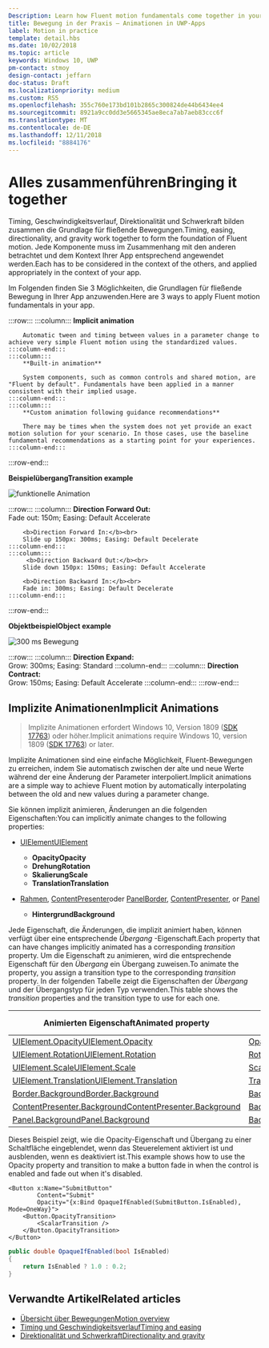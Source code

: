 ```yaml
---
Description: Learn how Fluent motion fundamentals come together in your app.
title: Bewegung in der Praxis – Animationen in UWP-Apps
label: Motion in practice
template: detail.hbs
ms.date: 10/02/2018
ms.topic: article
keywords: Windows 10, UWP
pm-contact: stmoy
design-contact: jeffarn
doc-status: Draft
ms.localizationpriority: medium
ms.custom: RS5
ms.openlocfilehash: 355c760e173bd101b2865c300824de44b6434ee4
ms.sourcegitcommit: 8921a9cc0dd3e5665345ae8eca7ab7aeb83ccc6f
ms.translationtype: MT
ms.contentlocale: de-DE
ms.lasthandoff: 12/11/2018
ms.locfileid: "8884176"
---
```

# <a name="bringing-it-together"></a><span data-ttu-id="caed8-103">Alles zusammenführen</span><span class="sxs-lookup"><span data-stu-id="caed8-103">Bringing it together</span></span>

<span data-ttu-id="caed8-104">Timing, Geschwindigkeitsverlauf, Direktionalität und Schwerkraft bilden zusammen die Grundlage für fließende Bewegungen.</span><span class="sxs-lookup"><span data-stu-id="caed8-104">Timing, easing, directionality, and gravity work together to form the foundation of Fluent motion.</span></span> <span data-ttu-id="caed8-105">Jede Komponente muss im Zusammenhang mit den anderen betrachtet und dem Kontext Ihrer App entsprechend angewendet werden.</span><span class="sxs-lookup"><span data-stu-id="caed8-105">Each has to be considered in the context of the others, and applied appropriately in the context of your app.</span></span>

<span data-ttu-id="caed8-106">Im Folgenden finden Sie 3 Möglichkeiten, die Grundlagen für fließende Bewegung in Ihrer App anzuwenden.</span><span class="sxs-lookup"><span data-stu-id="caed8-106">Here are 3 ways to apply Fluent motion fundamentals in your app.</span></span>

:::row:::
    :::column:::
        **Implicit animation**

        Automatic tween and timing between values in a parameter change to achieve very simple Fluent motion using the standardized values.
    :::column-end:::
    :::column:::
        **Built-in animation**

        System components, such as common controls and shared motion, are "Fluent by default". Fundamentals have been applied in a manner consistent with their implied usage.
    :::column-end:::
    :::column:::
        **Custom animation following guidance recommendations**

        There may be times when the system does not yet provide an exact motion solution for your scenario. In those cases, use the baseline fundamental recommendations as a starting point for your experiences.
    :::column-end:::
:::row-end:::

**<span data-ttu-id="caed8-107">Beispielübergang</span><span class="sxs-lookup"><span data-stu-id="caed8-107">Transition example</span></span>**

![funktionelle Animation](images/pageRefresh.gif)

:::row:::
    :::column:::
        <b>Direction Forward Out:</b><br>
        Fade out: 150m; Easing: Default Accelerate

        <b>Direction Forward In:</b><br>
        Slide up 150px: 300ms; Easing: Default Decelerate
    :::column-end:::
    :::column:::
         <b>Direction Backward Out:</b><br>
        Slide down 150px: 150ms; Easing: Default Accelerate

        <b>Direction Backward In:</b><br>
        Fade in: 300ms; Easing: Default Decelerate
    :::column-end:::
:::row-end:::

**<span data-ttu-id="caed8-109">Objektbeispiel</span><span class="sxs-lookup"><span data-stu-id="caed8-109">Object example</span></span>**

 ![300 ms Bewegung](images/control.gif)

:::row:::
    :::column:::
        <b>Direction Expand:</b><br>
        Grow: 300ms; Easing: Standard
    :::column-end:::
    :::column:::
        <b>Direction Contract:</b><br>
        Grow: 150ms; Easing: Default Accelerate
    :::column-end:::
:::row-end:::

## <a name="implicit-animations"></a><span data-ttu-id="caed8-111">Implizite Animationen</span><span class="sxs-lookup"><span data-stu-id="caed8-111">Implicit Animations</span></span>

> <span data-ttu-id="caed8-112">Implizite Animationen erfordert Windows 10, Version 1809 ([SDK 17763](https://developer.microsoft.com/windows/downloads/windows-10-sdk)) oder höher.</span><span class="sxs-lookup"><span data-stu-id="caed8-112">Implicit animations require Windows 10, version 1809 ([SDK 17763](https://developer.microsoft.com/windows/downloads/windows-10-sdk)) or later.</span></span>


<span data-ttu-id="caed8-113">Implizite Animationen sind eine einfache Möglichkeit, Fluent-Bewegungen zu erreichen, indem Sie automatisch zwischen der alte und neue Werte während der eine Änderung der Parameter interpoliert.</span><span class="sxs-lookup"><span data-stu-id="caed8-113">Implicit animations are a simple way to achieve Fluent motion by automatically interpolating between the old and new values during a parameter change.</span></span>

<span data-ttu-id="caed8-114">Sie können implizit animieren, Änderungen an die folgenden Eigenschaften:</span><span class="sxs-lookup"><span data-stu-id="caed8-114">You can implicitly animate changes to the following properties:</span></span>

- [<span data-ttu-id="caed8-115">UIElement</span><span class="sxs-lookup"><span data-stu-id="caed8-115">UIElement</span></span>](/uwp/api/windows.ui.xaml.uielement)
  - **<span data-ttu-id="caed8-116">Opacity</span><span class="sxs-lookup"><span data-stu-id="caed8-116">Opacity</span></span>**
  - **<span data-ttu-id="caed8-117">Drehung</span><span class="sxs-lookup"><span data-stu-id="caed8-117">Rotation</span></span>**
  - **<span data-ttu-id="caed8-118">Skalierung</span><span class="sxs-lookup"><span data-stu-id="caed8-118">Scale</span></span>**
  - **<span data-ttu-id="caed8-119">Translation</span><span class="sxs-lookup"><span data-stu-id="caed8-119">Translation</span></span>**

- <span data-ttu-id="caed8-120">[Rahmen](/uwp/api/windows.ui.xaml.controls.border), [ContentPresenter](/uwp/api/windows.ui.xaml.controls.contentpresenter)oder [Panel](/uwp/api/windows.ui.xaml.controls.panel)</span><span class="sxs-lookup"><span data-stu-id="caed8-120">[Border](/uwp/api/windows.ui.xaml.controls.border), [ContentPresenter](/uwp/api/windows.ui.xaml.controls.contentpresenter), or [Panel](/uwp/api/windows.ui.xaml.controls.panel)</span></span>
  - **<span data-ttu-id="caed8-121">Hintergrund</span><span class="sxs-lookup"><span data-stu-id="caed8-121">Background</span></span>**

<span data-ttu-id="caed8-122">Jede Eigenschaft, die Änderungen, die implizit animiert haben, können verfügt über eine entsprechende _Übergang_ -Eigenschaft.</span><span class="sxs-lookup"><span data-stu-id="caed8-122">Each property that can have changes implicitly animated has a corresponding _transition_ property.</span></span> <span data-ttu-id="caed8-123">Um die Eigenschaft zu animieren, wird die entsprechende Eigenschaft für den _Übergang_ ein Übergang zuweisen.</span><span class="sxs-lookup"><span data-stu-id="caed8-123">To animate the property, you assign a transition type to the corresponding _transition_ property.</span></span> <span data-ttu-id="caed8-124">In der folgenden Tabelle zeigt die Eigenschaften der _Übergang_ und der Übergangstyp für jeden Typ verwenden.</span><span class="sxs-lookup"><span data-stu-id="caed8-124">This table shows the _transition_ properties and the transition type to use for each one.</span></span>

| <span data-ttu-id="caed8-125">Animierten Eigenschaft</span><span class="sxs-lookup"><span data-stu-id="caed8-125">Animated property</span></span> | <span data-ttu-id="caed8-126">Übergang-Eigenschaft</span><span class="sxs-lookup"><span data-stu-id="caed8-126">Transition property</span></span> | <span data-ttu-id="caed8-127">Implizite Übergangstyp</span><span class="sxs-lookup"><span data-stu-id="caed8-127">Implicit transition type</span></span> |
| -- | -- | -- |
| [<span data-ttu-id="caed8-128">UIElement.Opacity</span><span class="sxs-lookup"><span data-stu-id="caed8-128">UIElement.Opacity</span></span>](/uwp/api/windows.ui.xaml.uielement.opacity) | [<span data-ttu-id="caed8-129">OpacityTransition</span><span class="sxs-lookup"><span data-stu-id="caed8-129">OpacityTransition</span></span>](/uwp/api/windows.ui.xaml.uielement.opacitytransition) | [<span data-ttu-id="caed8-130">ScalarTransition</span><span class="sxs-lookup"><span data-stu-id="caed8-130">ScalarTransition</span></span>](/uwp/api/windows.ui.xaml.scalartransition) |
| [<span data-ttu-id="caed8-131">UIElement.Rotation</span><span class="sxs-lookup"><span data-stu-id="caed8-131">UIElement.Rotation</span></span>](/uwp/api/windows.ui.xaml.uielement.rotation) | [<span data-ttu-id="caed8-132">RotationTransition</span><span class="sxs-lookup"><span data-stu-id="caed8-132">RotationTransition</span></span>](/uwp/api/windows.ui.xaml.uielement.rotationtransition) | [<span data-ttu-id="caed8-133">ScalarTransition</span><span class="sxs-lookup"><span data-stu-id="caed8-133">ScalarTransition</span></span>](/uwp/api/windows.ui.xaml.scalartransition) |
| [<span data-ttu-id="caed8-134">UIElement.Scale</span><span class="sxs-lookup"><span data-stu-id="caed8-134">UIElement.Scale</span></span>](/uwp/api/windows.ui.xaml.uielement.scale) | [<span data-ttu-id="caed8-135">ScaleTransition</span><span class="sxs-lookup"><span data-stu-id="caed8-135">ScaleTransition</span></span>](/uwp/api/windows.ui.xaml.uielement.scaletransition) | [<span data-ttu-id="caed8-136">Vector3Transition</span><span class="sxs-lookup"><span data-stu-id="caed8-136">Vector3Transition</span></span>](/uwp/api/windows.ui.xaml.uielement.vector3transition) |
| [<span data-ttu-id="caed8-137">UIElement.Translation</span><span class="sxs-lookup"><span data-stu-id="caed8-137">UIElement.Translation</span></span>](/uwp/api/windows.ui.xaml.uielement.scale) | [<span data-ttu-id="caed8-138">TranslationTransition</span><span class="sxs-lookup"><span data-stu-id="caed8-138">TranslationTransition</span></span>](/uwp/api/windows.ui.xaml.uielement.translationtransition) | [<span data-ttu-id="caed8-139">Vector3Transition</span><span class="sxs-lookup"><span data-stu-id="caed8-139">Vector3Transition</span></span>](/uwp/api/windows.ui.xaml.uielement.vector3transition) |
| [<span data-ttu-id="caed8-140">Border.Background</span><span class="sxs-lookup"><span data-stu-id="caed8-140">Border.Background</span></span>](/uwp/api/windows.ui.xaml.controls.border.background) | [<span data-ttu-id="caed8-141">BackgroundTransition</span><span class="sxs-lookup"><span data-stu-id="caed8-141">BackgroundTransition</span></span>](/uwp/api/windows.ui.xaml.controls.border.backgroundtransition) | [<span data-ttu-id="caed8-142">BrushTransition</span><span class="sxs-lookup"><span data-stu-id="caed8-142">BrushTransition</span></span>](//uwp/api/windows.ui.xaml.uielement.brushtransition) |
| [<span data-ttu-id="caed8-143">ContentPresenter.Background</span><span class="sxs-lookup"><span data-stu-id="caed8-143">ContentPresenter.Background</span></span>](/uwp/api/windows.ui.xaml.controls.contentpresenter.background) | [<span data-ttu-id="caed8-144">BackgroundTransition</span><span class="sxs-lookup"><span data-stu-id="caed8-144">BackgroundTransition</span></span>](/uwp/api/windows.ui.xaml.controls.contentpresenter.backgroundtransition) | [<span data-ttu-id="caed8-145">BrushTransition</span><span class="sxs-lookup"><span data-stu-id="caed8-145">BrushTransition</span></span>](//uwp/api/windows.ui.xaml.uielement.brushtransition) |
| [<span data-ttu-id="caed8-146">Panel.Background</span><span class="sxs-lookup"><span data-stu-id="caed8-146">Panel.Background</span></span>](/uwp/api/windows.ui.xaml.controls.panel.background) | [<span data-ttu-id="caed8-147">BackgroundTransition</span><span class="sxs-lookup"><span data-stu-id="caed8-147">BackgroundTransition</span></span>](/uwp/api/windows.ui.xaml.controls.panel.backgroundtransition)  | [<span data-ttu-id="caed8-148">BrushTransition</span><span class="sxs-lookup"><span data-stu-id="caed8-148">BrushTransition</span></span>](//uwp/api/windows.ui.xaml.uielement.brushtransition) |

<span data-ttu-id="caed8-149">Dieses Beispiel zeigt, wie die Opacity-Eigenschaft und Übergang zu einer Schaltfläche eingeblendet, wenn das Steuerelement aktiviert ist und ausblenden, wenn es deaktiviert ist.</span><span class="sxs-lookup"><span data-stu-id="caed8-149">This example shows how to use the Opacity property and transition to make a button fade in when the control is enabled and fade out when it's disabled.</span></span>

```xaml
<Button x:Name="SubmitButton"
        Content="Submit"
        Opacity="{x:Bind OpaqueIfEnabled(SubmitButton.IsEnabled), Mode=OneWay}">
    <Button.OpacityTransition>
        <ScalarTransition />
    </Button.OpacityTransition>
</Button>
```

```csharp
public double OpaqueIfEnabled(bool IsEnabled)
{
    return IsEnabled ? 1.0 : 0.2;
}
```

## <a name="related-articles"></a><span data-ttu-id="caed8-150">Verwandte Artikel</span><span class="sxs-lookup"><span data-stu-id="caed8-150">Related articles</span></span>

- [<span data-ttu-id="caed8-151">Übersicht über Bewegungen</span><span class="sxs-lookup"><span data-stu-id="caed8-151">Motion overview</span></span>](index.md)
- [<span data-ttu-id="caed8-152">Timing und Geschwindigkeitsverlauf</span><span class="sxs-lookup"><span data-stu-id="caed8-152">Timing and easing</span></span>](timing-and-easing.md)
- [<span data-ttu-id="caed8-153">Direktionalität und Schwerkraft</span><span class="sxs-lookup"><span data-stu-id="caed8-153">Directionality and gravity</span></span>](directionality-and-gravity.md)
